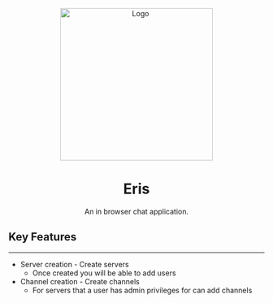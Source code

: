 <style>
  .img-container {
    text-align: center;
  }
</style>

<div
  class="img-container">

  [<img src="https://i.ibb.co/RP6f9XK/eris-logo.gif"
    alt="Logo"
    title="Eris Logo"
    width="300px"
    height="auto"/>](https://erisapp.herokuapp.com)

  

# **Eris**
An in browser chat application.
</div>

## Key Features
-----
* Server creation - Create servers
  * Once created you will be able to add users
* Channel creation - Create channels
  * For servers that a user has admin privileges for can add channels


